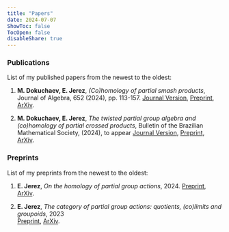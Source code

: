 ```yaml
---
title: "Papers"
date: 2024-07-07
ShowToc: false
TocOpen: false
disableShare: true
---
```


### Publications 

List of my published papers from the newest to the oldest:

1. **M. Dokuchaev, E. Jerez**, *(Co)homology of partial smash products*, Journal of Algebra, 652 (2024), pp. 113-157.
[Journal Version](https://doi.org/10.1016/j.jalgebra.2024.04.017), [Preprint](files/papers/published/MDEJ:cohomology_of_partial_smash_products:2024.pdf), [ArXiv](https://arxiv.org/abs/2311.16990). 

1. **M. Dokuchaev, E. Jerez**, *The twisted partial group algebra and (co)homology of partial crossed products*, Bulletin of the Brazilian Mathematical Society, (2024), to appear
[Journal Version](https://link.springer.com/article/10.1007/s00574-024-00408-5), [Preprint](files/papers/published/MDEJ:The_twisted_partial_group_algebra:2024.pdf), [ArXiv](https://arxiv.org/abs/2311.16999). 

### Preprints 

List of my preprints from the newest to the oldest:

1. **E. Jerez**, *On the homology of partial group actions*, 2024.
[Preprint](files/papers/preprints/EJ:homology_of_partial_actions:2024.pdf), [ArXiv](https://arxiv.org/abs/2404.14650).

1. **E. Jerez**, *The category of partial group actions: quotients, (co)limits and groupoids*, 2023  
[Preprint](files/papers/preprints/EJ:the_category_of_partial_group_actions:2024.pdf), [ArXiv](https://arxiv.org/abs/2311.06223).


